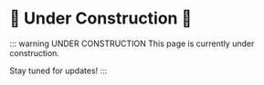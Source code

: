 # 🚧 Under Construction 🚧

::: warning UNDER CONSTRUCTION
This page is currently under construction.

Stay tuned for updates!
:::
